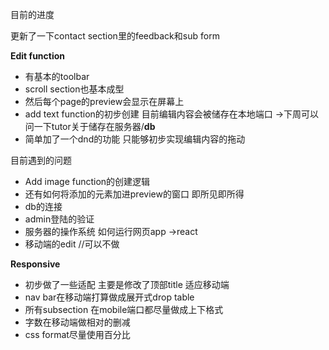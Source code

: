 目前的进度 

更新了一下contact section里的feedback和sub form

**Edit function**

- 有基本的toolbar
- scroll section也基本成型
- 然后每个page的preview会显示在屏幕上
- add text function的初步创建 目前编辑内容会被储存在本地端口 ->下周可以问一下tutor关于储存在服务器/**db**
- 简单加了一个dnd的功能 只能够初步实现编辑内容的拖动

目前遇到的问题

- Add image function的创建逻辑
- 还有如何将添加的元素加进preview的窗口 即所见即所得
- db的连接
- admin登陆的验证
- 服务器的操作系统 如何运行网页app ->react
- 移动端的edit //可以不做

**Responsive**

- 初步做了一些适配 主要是修改了顶部title 适应移动端
- nav bar在移动端打算做成展开式drop table
- 所有subsection 在mobile端口都尽量做成上下格式
- 字数在移动端做相对的删减
- css format尽量使用百分比

